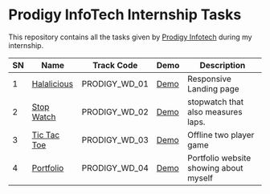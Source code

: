 # Prodigy InfoTech Internship Tasks

This repository contains all the tasks given by [Prodigy Infotech](https://prodigyinfotech.dev/) during my internship.

| SN  | Name                                    | Track Code    | Demo                                                  | Description                            |
| --- | --------------------------------------- | ------------- | ----------------------------------------------------- | -------------------------------------- |
| 1   | [Halalicious](/PRODIGY_WD_01/README.md)     | PRODIGY_WD_01 | [Demo](https://halalicious.netlify.app/)             | Responsive Landing page                |
| 2   | [Stop Watch](/PRODIGY_WD_02/README.md)  | PRODIGY_WD_02 | [Demo](https://stopwatchbyalmas.netlify.app/)         | stopwatch that also measures laps.     |
| 3   | [Tic Tac Toe](/PRODIGY_WD_03/README.md) | PRODIGY_WD_03 | [Demo](https://prodigy-internship-task-3.vercel.app/) | Offline two player game                |
| 4   | [Portfolio](/PRODIGY_WD_04/README.md) | PRODIGY_WD_04 | [Demo](https://prodigy-wd-4.vercel.app/)             | Portfolio website showing about myself |
